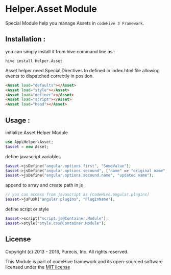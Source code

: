 
# Helper.Asset Module
Special Module help you manage Assets in `codeHive 3 Framework`.

## Installation : 
you can simply install it from hive command line as :

`hive install Helper.Asset`


Asset helper need Special Directives to defined in index.html file allowing events to dispatched correctly in position.
```html
<Asset load="defaults"></Asset>
<Asset load="style"></Asset>
<Asset load="definer"></Asset>
<Asset load="script"></Asset>
<Asset load="head"></Asset>
```


## Usage : 
initialize Asset Helper Module

```php
use App\Helper\Asset;
$asset = new Asset;
```

define javascript variables
```php
$asset->jsDefine("angular.options.first", "SomeValue");
$asset->jsDefine("angular.options.secound", ["name" => "original name", "pass"=>"123456"]);
$asset->jsDefine("angular.options.secound.name", "updated name");
```

append to array and create path in js
```php
// you can access from javascript as [codeHive.angular.plugins]
$asset->jsPush("angular.plugins", "PluginName");
```

define script or style
```php
$asset->script("script.js@Container.Module");
$asset->style("style.css@Container.Module");
```



## License
Copyright (c) 2013 - 2016, Purecis, Inc. All rights reserved.

This Module is part of codeHive framework and its open-sourced software licensed under the [MIT license](http://opensource.org/licenses/MIT)
